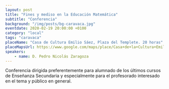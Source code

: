 ```yaml
---
layout: post
title: "Fines y mediso en la Educación Matemática"
subtitle: "Conferencia"
background: "/img/posts/bg-caravaca.jpg"
eventdate: 2020-02-19 20:00:00 +0100
category: "local"
tags: "caravaca"
placeName: "Casa de Cultura Emilio Sáez, Plaza del Templete. 20 horas"
placeMapsUrl: https://www.google.com/maps/place/Casa+de+la+Cultura+Emilio+Saez/@38.1051804,-1.86529,15z/data=!4m5!3m4!1s0x0:0x28b42c330e09817f!8m2!3d38.1051804!4d-1.86529d-1.8544025
speakers:
    - name: D. Pedro Nicolás Zaragoza
---
```

  

 Conferencia dirigida preferentemente para alumnado de los últimos cursos de Enseñanza Secundaria y especialmente para el profesorado interesado en el tema y público en general.
